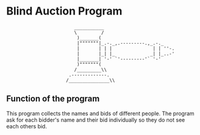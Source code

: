 # Blind Auction Program

```
                         ___________
                         \         /
                          )_______(
                          |"""""""|_.-._,.---------.,_.-._
                          |       | | |               | | ''-.
                          |       |_| |_             _| |_..-'
                          |_______| '-' `'---------'` '-'
                          )"""""""(
                         /_________\\
                       .-------------.
                      /_______________\\
```

## Function of the program
This program collects the names and bids of different people. The program ask for each bidder's name and their bid individually so they do not see each others bid. 
